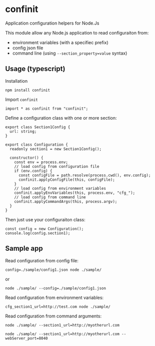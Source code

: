 # confinit

Application configuration helpers for Node.Js

This module allow any Node.js application to read configuraiton from:

- environment variables (with a specifiec prefix)
- config json file
- command line (using `--section_property=value` syntax)

## Usage (typescript)

Installation

    npm install confinit

Import `confinit`

    import * as confinit from "confinit";

Define a configuration class with one or more section:

    export class Section1Config {
      url: string;
    }

    export class Configuration {
      readonly section1 = new Section1Config();

      constructor() {
        const env = process.env;
        // load config from configuration file
        if (env.config) {
          const configFile = path.resolve(process.cwd(), env.config);
          confinit.applyConfigFile(this, configFile);
        }
        // load config from environment variables
        confinit.applyEnvVariables(this, process.env, "cfg_");
        // load config from command line
        confinit.applyCommandArgs(this, process.argv);
      }
    }

Then just use your configuraiton class:

    const config = new Configuration();
    console.log(config.section1);

## Sample app

Read configuration from config file:

    config=./sample/config1.json node ./sample/

or

    node ./sample/ --config=./sample/config1.json

Read configuration from environment variables:

    cfg_section1_url=http://test.com node ./sample/

Read configuration from command arguments:

    node ./sample/ --section1_url=http://myotherurl.com

    node ./sample/ --section1_url=http://myotherurl.com --webServer_port=8040
